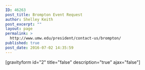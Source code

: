 ```yaml
---
ID: 46263
post_title: Brompton Event Request
author: Shelley Keith
post_excerpt: ""
layout: page
permalink: >
  http://www.umw.edu/president/contact-us/brompton/
published: true
post_date: 2016-07-02 14:35:59
---
```

[gravityform id="2" title="false" description="true" ajax="false"]